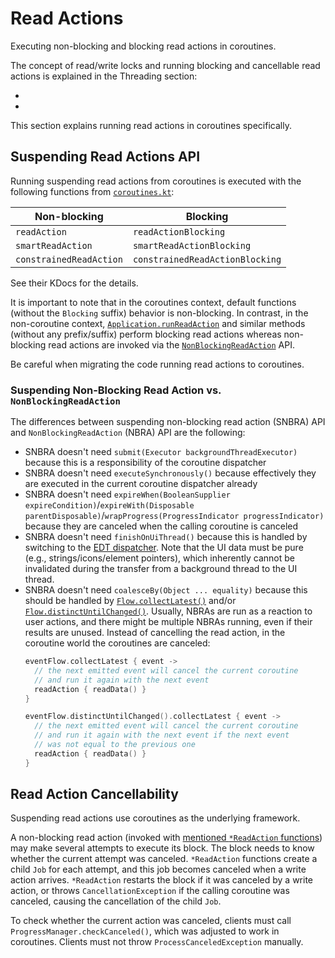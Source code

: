 <!-- Copyright 2000-2024 JetBrains s.r.o. and contributors. Use of this source code is governed by the Apache 2.0 license. -->

# Read Actions

<link-summary id="link-summary">Executing non-blocking and blocking read actions in coroutines.</link-summary>

<include from="coroutines_snippets.md" element-id="learnCoroutines"/>

The concept of read/write locks and running blocking and cancellable read actions is explained in the Threading section:
- [](general_threading_rules.md#read-write-lock)
- [](general_threading_rules.md#read-action-cancellability)

This section explains running read actions in coroutines specifically.

## Suspending Read Actions API

Running suspending read actions from coroutines is executed with the following functions from [`coroutines.kt`](%gh-ic%/platform/core-api/src/com/intellij/openapi/application/coroutines.kt):

| Non-blocking            | Blocking                        |
|-------------------------|---------------------------------|
| `readAction`            | `readActionBlocking`            |
| `smartReadAction`       | `smartReadActionBlocking`       |
| `constrainedReadAction` | `constrainedReadActionBlocking` |

See their KDocs for the details.

It is important to note that in the coroutines context, default functions (without the `Blocking` suffix) behavior is non-blocking.
In contrast, in the non-coroutine context, [`Application.runReadAction`](%gh-ic%/platform/core-api/src/com/intellij/openapi/application/Application.java) and similar methods (without any prefix/suffix) perform blocking read actions whereas non-blocking read actions are invoked via the [`NonBlockingReadAction`](%gh-ic%/platform/core-api/src/com/intellij/openapi/application/NonBlockingReadAction.java) API.

Be careful when migrating the code running read actions to coroutines.

### Suspending Non-Blocking Read Action vs. `NonBlockingReadAction`

The differences between suspending non-blocking read action (SNBRA) API and `NonBlockingReadAction` (NBRA) API are the following:
- SNBRA doesn't need `submit(Executor backgroundThreadExecutor)` because this is a responsibility of the coroutine dispatcher
- SNBRA doesn't need `executeSynchronously()` because effectively they are executed in the current coroutine dispatcher already
- SNBRA doesn't need `expireWhen(BooleanSupplier expireCondition)`/`expireWith(Disposable parentDisposable)`/`wrapProgress(ProgressIndicator progressIndicator)` because they are canceled when the calling coroutine is canceled
- SNBRA doesn't need `finishOnUiThread()` because this is handled by switching to the [EDT dispatcher](coroutine_dispatchers.md#edt-dispatcher).
  Note that the UI data must be pure (e.g., strings/icons/element pointers), which inherently cannot be invalidated during the transfer from a background thread to the UI thread.
- SNBRA doesn't need `coalesceBy(Object ... equality)` because this should be handled by [`Flow.collectLatest()`](https://kotlinlang.org/api/kotlinx.coroutines/kotlinx-coroutines-core/kotlinx.coroutines.flow/collect-latest.html) and/or [`Flow.distinctUntilChanged()`](https://kotlinlang.org/api/kotlinx.coroutines/kotlinx-coroutines-core/kotlinx.coroutines.flow/distinct-until-changed.html).
  Usually, NBRAs are run as a reaction to user actions, and there might be multiple NBRAs running, even if their results are unused.
  Instead of cancelling the read action, in the coroutine world the coroutines are canceled:
  ```kotlin
  eventFlow.collectLatest { event ->
    // the next emitted event will cancel the current coroutine
    // and run it again with the next event
    readAction { readData() }
  }

  eventFlow.distinctUntilChanged().collectLatest { event ->
    // the next emitted event will cancel the current coroutine
    // and run it again with the next event if the next event
    // was not equal to the previous one
    readAction { readData() }
  }
  ```

## Read Action Cancellability

Suspending read actions use coroutines as the underlying framework.

A non-blocking read action (invoked with [mentioned `*ReadAction` functions](#suspending-read-actions-api)) may make several attempts to execute its block.
The block needs to know whether the current attempt was canceled.
`*ReadAction` functions create a child `Job` for each attempt, and this job becomes canceled when a write action arrives.
`*ReadAction` restarts the block if it was canceled by a write action, or throws `CancellationException` if the calling coroutine was canceled, causing the cancellation of the child `Job`.

To check whether the current action was canceled, clients must call `ProgressManager.checkCanceled()`, which was adjusted to work in coroutines.
Clients must not throw `ProcessCanceledException` manually.
